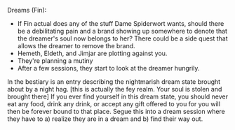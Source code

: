 Dreams (Fin):

- If Fin actual does any of the stuff Dame Spiderwort wants, should there be a debilitating pain and a brand showing up somewhere to denote that the dreamer's soul now belongs to her? There could be a side quest that allows the dreamer to remove the brand.
- Hemeth, Eldeth, and Jimjar are plotting against you.
- They're planning a mutiny
- After a few sessions, they start to look at the dreamer hungrily.
 
In the bestiary is an entry describing the nightmarish dream state brought about by a night hag. [this is actually the fey realm. Your soul is stolen and brought there] If you ever find yourself in this dream state, you should never eat any food, drink any drink, or accept any gift offered to you for you will then be forever bound to that place. Segue this into a dream session where they have to a) realize they are in a dream and b) find their way out.